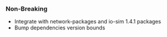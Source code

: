 <!--
A new scriv changelog fragment.

Uncomment the section that is right (remove the HTML comment wrapper).
-->

<!--
### Patch

- A bullet item for the Patch category.

-->
### Non-Breaking

- Integrate with network-packages and io-sim 1.4.1 packages
- Bump dependencies version bounds

<!--
### Breaking

- A bullet item for the Breaking category.

-->
